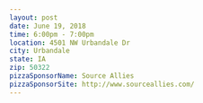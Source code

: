 ```yaml
---
layout: post
date: June 19, 2018
time: 6:00pm - 7:00pm
location: 4501 NW Urbandale Dr
city: Urbandale
state: IA
zip: 50322
pizzaSponsorName: Source Allies
pizzaSponsorSite: http://www.sourceallies.com/
---
```

